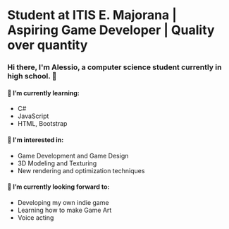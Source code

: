 # Student at ITIS E. Majorana | Aspiring Game Developer | Quality over quantity

### Hi there, I'm Alessio, a computer science student currently in high school. 👋

#### 🌱 I’m currently learning:

- C#
- JavaScript
- HTML, Bootstrap

#### 👀 I'm interested in:

- Game Development and Game Design
- 3D Modeling and Texturing
- New rendering and optimization techniques

#### 🔭 I’m currently looking forward to:

- Developing my own indie game
- Learning how to make Game Art
- Voice acting


<!--
**DiStefanoAlessio/DiStefanoAlessio** is a ✨ _special_ ✨ repository because its `README.md` (this file) appears on your GitHub profile.

Here are some ideas to get you started:

- 🔭 I’m currently working on ...
- 🌱 I’m currently learning ...
- 👯 I’m looking to collaborate on ...
- 🤔 I’m looking for help with ...
- 💬 Ask me about ...
- 📫 How to reach me: ...
- 😄 Pronouns: ...
- ⚡ Fun fact: ...
-->
